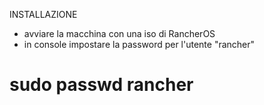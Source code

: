 INSTALLAZIONE

- avviare la macchina con una iso di RancherOS
- in console impostare la password per l'utente "rancher"
# sudo passwd rancher
